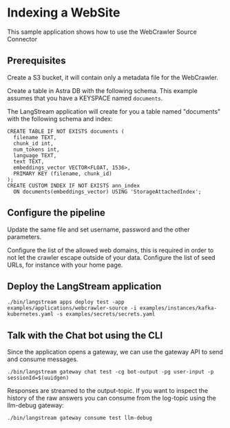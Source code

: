 # Indexing a WebSite

This sample application shows how to use the WebCrawler Source Connector

## Prerequisites

Create a S3 bucket, it will contain only a metadata file for the WebCrawler.

Create a table in Astra DB with the following schema.
This example assumes that you have a KEYSPACE named `documents`.

The LangStream application will create for you a table named "documents" with the following schema and index:

```
CREATE TABLE IF NOT EXISTS documents (  
  filename TEXT,
  chunk_id int,
  num_tokens int,
  language TEXT,  
  text TEXT,
  embeddings_vector VECTOR<FLOAT, 1536>,
  PRIMARY KEY (filename, chunk_id)
);
CREATE CUSTOM INDEX IF NOT EXISTS ann_index 
  ON documents(embeddings_vector) USING 'StorageAttachedIndex';
```

## Configure the pipeline

Update the same file and set username, password and the other parameters.

Configure the list of the allowed web domains, this is required in order to not let the crawler escape outside of your data.
Configure the list of seed URLs, for instance with your home page.


## Deploy the LangStream application

```
./bin/langstream apps deploy test -app examples/applications/webcrawler-source -i examples/instances/kafka-kubernetes.yaml -s examples/secrets/secrets.yaml
```

## Talk with the Chat bot using the CLI
Since the application opens a gateway, we can use the gateway API to send and consume messages.

```
./bin/langstream gateway chat test -cg bot-output -pg user-input -p sessionId=$(uuidgen)
```

Responses are streamed to the output-topic. If you want to inspect the history of the raw answers you can
consume from the log-topic using the llm-debug gateway:

```
./bin/langstream gateway consume test llm-debug
```

